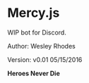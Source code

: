 # Mercy.js
WIP bot for Discord.

Author: Wesley Rhodes

Version: v0.01 05/15/2016

**Heroes Never Die**

